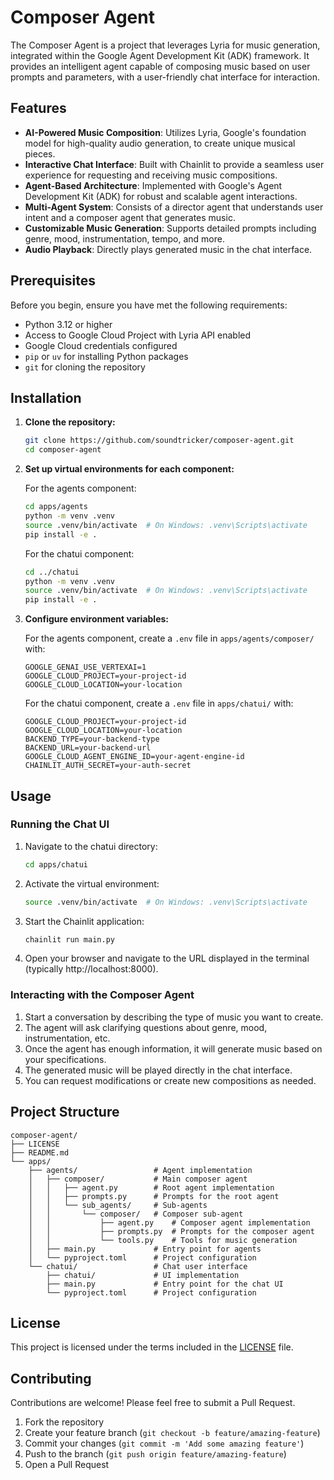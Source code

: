 # Composer Agent

The Composer Agent is a project that leverages Lyria for music generation, integrated within the Google Agent Development Kit (ADK) framework. It provides an intelligent agent capable of composing music based on user prompts and parameters, with a user-friendly chat interface for interaction.

## Features

* **AI-Powered Music Composition**: Utilizes Lyria, Google's foundation model for high-quality audio generation, to create unique musical pieces.
* **Interactive Chat Interface**: Built with Chainlit to provide a seamless user experience for requesting and receiving music compositions.
* **Agent-Based Architecture**: Implemented with Google's Agent Development Kit (ADK) for robust and scalable agent interactions.
* **Multi-Agent System**: Consists of a director agent that understands user intent and a composer agent that generates music.
* **Customizable Music Generation**: Supports detailed prompts including genre, mood, instrumentation, tempo, and more.
* **Audio Playback**: Directly plays generated music in the chat interface.

## Prerequisites

Before you begin, ensure you have met the following requirements:

* Python 3.12 or higher
* Access to Google Cloud Project with Lyria API enabled
* Google Cloud credentials configured
* `pip` or `uv` for installing Python packages
* `git` for cloning the repository

## Installation

1. **Clone the repository:**
   ```bash
   git clone https://github.com/soundtricker/composer-agent.git
   cd composer-agent
   ```

2. **Set up virtual environments for each component:**

   For the agents component:
   ```bash
   cd apps/agents
   python -m venv .venv
   source .venv/bin/activate  # On Windows: .venv\Scripts\activate
   pip install -e .
   ```

   For the chatui component:
   ```bash
   cd ../chatui
   python -m venv .venv
   source .venv/bin/activate  # On Windows: .venv\Scripts\activate
   pip install -e .
   ```

3. **Configure environment variables:**

   For the agents component, create a `.env` file in `apps/agents/composer/` with:
   ```
   GOOGLE_GENAI_USE_VERTEXAI=1
   GOOGLE_CLOUD_PROJECT=your-project-id
   GOOGLE_CLOUD_LOCATION=your-location
   ```

   For the chatui component, create a `.env` file in `apps/chatui/` with:
   ```
   GOOGLE_CLOUD_PROJECT=your-project-id
   GOOGLE_CLOUD_LOCATION=your-location
   BACKEND_TYPE=your-backend-type
   BACKEND_URL=your-backend-url
   GOOGLE_CLOUD_AGENT_ENGINE_ID=your-agent-engine-id
   CHAINLIT_AUTH_SECRET=your-auth-secret
   ```

## Usage

### Running the Chat UI

1. Navigate to the chatui directory:
   ```bash
   cd apps/chatui
   ```

2. Activate the virtual environment:
   ```bash
   source .venv/bin/activate  # On Windows: .venv\Scripts\activate
   ```

3. Start the Chainlit application:
   ```bash
   chainlit run main.py
   ```

4. Open your browser and navigate to the URL displayed in the terminal (typically http://localhost:8000).

### Interacting with the Composer Agent

1. Start a conversation by describing the type of music you want to create.
2. The agent will ask clarifying questions about genre, mood, instrumentation, etc.
3. Once the agent has enough information, it will generate music based on your specifications.
4. The generated music will be played directly in the chat interface.
5. You can request modifications or create new compositions as needed.

## Project Structure

```
composer-agent/
├── LICENSE
├── README.md
└── apps/
    ├── agents/                 # Agent implementation
    │   ├── composer/           # Main composer agent
    │   │   ├── agent.py        # Root agent implementation
    │   │   ├── prompts.py      # Prompts for the root agent
    │   │   └── sub_agents/     # Sub-agents
    │   │       └── composer/   # Composer sub-agent
    │   │           ├── agent.py    # Composer agent implementation
    │   │           ├── prompts.py  # Prompts for the composer agent
    │   │           └── tools.py    # Tools for music generation
    │   ├── main.py             # Entry point for agents
    │   └── pyproject.toml      # Project configuration
    └── chatui/                 # Chat user interface
        ├── chatui/             # UI implementation
        ├── main.py             # Entry point for the chat UI
        └── pyproject.toml      # Project configuration
```

## License

This project is licensed under the terms included in the [LICENSE](LICENSE) file.

## Contributing

Contributions are welcome! Please feel free to submit a Pull Request.

1. Fork the repository
2. Create your feature branch (`git checkout -b feature/amazing-feature`)
3. Commit your changes (`git commit -m 'Add some amazing feature'`)
4. Push to the branch (`git push origin feature/amazing-feature`)
5. Open a Pull Request
